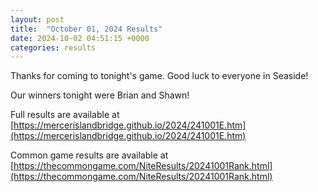 ```yaml
---
layout: post
title:  "October 01, 2024 Results"
date: 2024-10-02 04:51:15 +0000
categories: results
---
```

Thanks for coming to tonight's game. Good luck to everyone in Seaside!

Our winners tonight were Brian and Shawn!

Full results are available at [https://mercerislandbridge.github.io/2024/241001E.htm](https://mercerislandbridge.github.io/2024/241001E.htm)

Common game results are available at [https://thecommongame.com/NiteResults/20241001Rank.html](https://thecommongame.com/NiteResults/20241001Rank.html)
